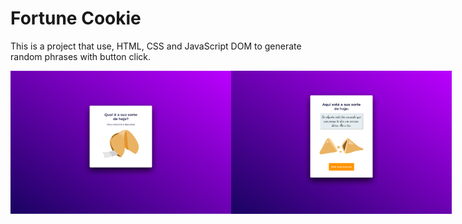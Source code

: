 <h1>Fortune Cookie</h1>

<p> This is a project that use, HTML, CSS and JavaScript DOM to generate random phrases with button click.

<div style="display: flex; justify-content: space-between;">
    <img src="./assets/Home.png" alt="Project Print" style="width: 70%;">
    <img src="./assets/Sorte.png" alt="Project Print" style="width: 70%;">
</div>